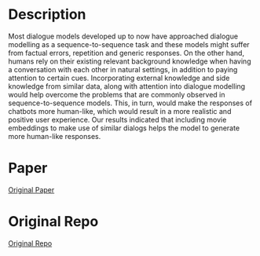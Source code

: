 # Description

Most dialogue models developed up to now have approached dialogue modelling as a sequence-to-sequence task and these models might suffer from factual errors, repetition and generic responses. On the other hand, humans rely on their existing relevant background knowledge when having a conversation with each other in natural settings, in addition to paying attention to certain cues. Incorporating external knowledge and side knowledge from similar data, along with attention into dialogue modelling would help overcome the problems that are commonly observed in sequence-to-sequence models. This, in turn, would make the responses of chatbots more human-like, which would result in a more realistic and positive user experience. Our results indicated that including movie embeddings to make use of similar dialogs helps the model to generate more human-like responses.

# Paper
[Original Paper](https://github.com/651juan/Teaching_a_chatbot/blob/master/IR2_G10T3___Teaching_a_Chat_bot_to_Talk_with_the_Help_of_External_Knowledge(1).pdf)

# Original Repo
[Original Repo](https://github.com/vikrant4k/chat_bot)
